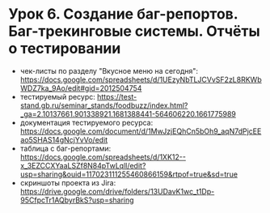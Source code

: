 # Урок 6. Создание баг-репортов. Баг-трекинговые системы. Отчёты о тестировании
- чек-листы по разделу "Вкусное меню на сегодня":
https://docs.google.com/spreadsheets/d/1UEzyNbTLJCVvSF2zL8RKWbWDZ7ka_9Ao/edit#gid=2012504754
- тестируемый ресурс:
https://test-stand.gb.ru/seminar_stands/foodbuzz/index.html?_ga=2.10137661.901338921.1681388441-564606220.1661775989
- документация тестируемого ресурса:
https://docs.google.com/document/d/1MwJzjEQhCn5bOh9_aqN7dPjcEEao5SHAS14gNcjYvVo/edit
- таблица с баг-репортами:
https://docs.google.com/spreadsheets/d/1XK12--x_3EZCCXYaaLSZf8N84pTwLqll/edit?usp=sharing&ouid=117023111255460866159&rtpof=true&sd=true
- скриншоты проекта из Jira:
https://drive.google.com/drive/folders/13UDavK1wc_t1Dp-95CfpcTr1AQbyrBkS?usp=sharing
